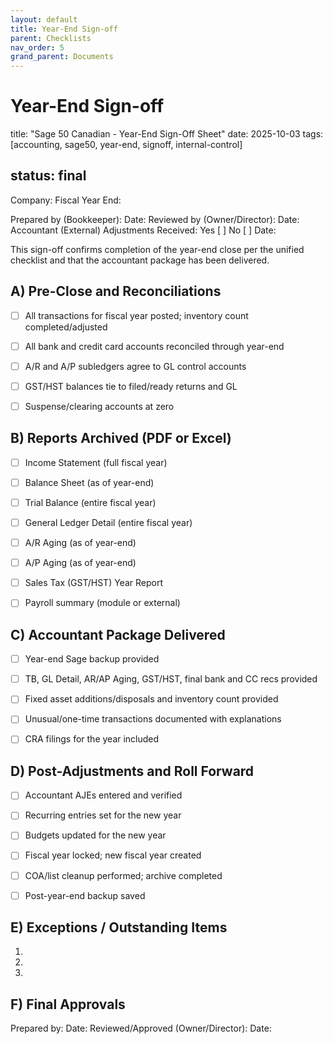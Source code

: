 ```yaml
---
layout: default
title: Year-End Sign-off
parent: Checklists
nav_order: 5
grand_parent: Documents
---
```


# Year-End Sign-off

title: "Sage 50 Canadian - Year-End Sign-Off Sheet"
date: 2025-10-03
tags: [accounting, sage50, year-end, signoff, internal-control]

## status: final

Company:                             Fiscal Year End:

Prepared by (Bookkeeper):                           Date:
Reviewed by (Owner/Director):                       Date:
Accountant (External) Adjustments Received:  Yes [ ]  No [ ]   Date:

This sign-off confirms completion of the year-end close per the unified checklist and that the accountant package has been delivered.

## A) Pre-Close and Reconciliations

- [ ] All transactions for fiscal year posted; inventory count completed/adjusted

- [ ] All bank and credit card accounts reconciled through year-end

- [ ] A/R and A/P subledgers agree to GL control accounts

- [ ] GST/HST balances tie to filed/ready returns and GL

- [ ] Suspense/clearing accounts at zero

## B) Reports Archived (PDF or Excel)

- [ ] Income Statement (full fiscal year)

- [ ] Balance Sheet (as of year-end)

- [ ] Trial Balance (entire fiscal year)

- [ ] General Ledger Detail (entire fiscal year)

- [ ] A/R Aging (as of year-end)

- [ ] A/P Aging (as of year-end)

- [ ] Sales Tax (GST/HST) Year Report

- [ ] Payroll summary (module or external)

## C) Accountant Package Delivered

- [ ] Year-end Sage backup provided

- [ ] TB, GL Detail, AR/AP Aging, GST/HST, final bank and CC recs provided

- [ ] Fixed asset additions/disposals and inventory count provided

- [ ] Unusual/one-time transactions documented with explanations

- [ ] CRA filings for the year included

## D) Post-Adjustments and Roll Forward

- [ ] Accountant AJEs entered and verified

- [ ] Recurring entries set for the new year

- [ ] Budgets updated for the new year

- [ ] Fiscal year locked; new fiscal year created

- [ ] COA/list cleanup performed; archive completed

- [ ] Post-year-end backup saved

## E) Exceptions / Outstanding Items

1.
2.

3.

## F) Final Approvals

Prepared by:                               Date:
Reviewed/Approved (Owner/Director):        Date:
